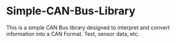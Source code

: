 # Simple-CAN-Bus-Library
This is a simple CAN Bus library designed to interpret and convert information into a CAN Format. Text, sensor data, etc.
